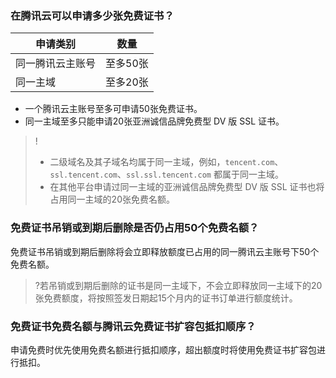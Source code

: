 ### 在腾讯云可以申请多少张免费证书？

| 申请类别 | 数量 | 
|---------|---------|
| 同一腾讯云主账号 | 至多50张 | 
| 同一主域 |至多20张 | 

- 一个腾讯云主账号至多可申请50张免费证书。
- 同一主域至多只能申请20张亚洲诚信品牌免费型 DV 版 SSL 证书。

>!
>- 二级域名及其子域名均属于同一主域，例如，`tencent.com`、`ssl.tencent.com`、`ssl.ssl.tencent.com` 都属于同一主域。
>- 在其他平台申请过同一主域的亚洲诚信品牌免费型 DV 版 SSL 证书也将占用同一主域的20张免费名额。


### 免费证书吊销或到期后删除是否仍占用50个免费名额？
免费证书吊销或到期后删除将会立即释放额度已占用的同一腾讯云主账号下50个免费名额。

>?若吊销或到期后删除的证书是同一主域下，不会立即释放同一主域下的20张免费额度，将按照签发日期起15个月内的证书订单进行额度统计。

### 免费证书免费名额与腾讯云免费证书扩容包抵扣顺序？
申请免费时优先使用免费名额进行抵扣顺序，超出额度时将使用免费证书扩容包进行抵扣。
